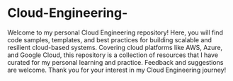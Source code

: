 # Cloud-Engineering-
Welcome to my personal Cloud Engineering repository! Here, you will find code samples, templates, and best practices for building scalable and resilient cloud-based systems. Covering cloud platforms like AWS, Azure, and Google Cloud, this repository is a collection of resources that I have curated for my personal learning and practice. Feedback and suggestions are welcome. Thank you for your interest in my Cloud Engineering journey!
